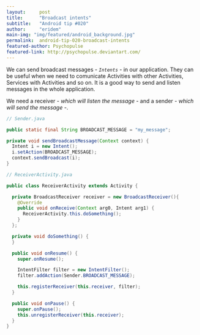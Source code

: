 ```yaml
---
layout:     post
title:      "Broadcast intents"
subtitle:   "Android tip #020"
author:     "eridem"
main-img: "img/featured/android_background.jpg"
permalink:  android-tip-020-broadcast-intents
featured-author: Psychopulse
featured-link: http://psychopulse.deviantart.com/
---
```


We can send broadcast messages *- `Intents` -* in our application. They can be useful when we need to comunicate Activities with other Activities, Services with Activities and so on. It is a good way to send and listen messages in the whole application.

We need a receiver *- which will listen the message -* and a sender *- which will send the message -*.

```java
// Sender.java

public static final String BROADCAST_MESSAGE = "my_message";

private void sendBroadcastMessage(Context context) {
  Intent i = new Intent();
  i.setAction(BROADCAST_MESSAGE);
  context.sendBroadcast(i);
}
```

```java
// ReceiverActivity.java

public class ReceiverActivity extends Activity {

  private BroadcastReceiver receiver = new BroadcastReceiver(){
    @Override
    public void onReceive(Context arg0, Intent arg1) {
      ReceiverActivity.this.doSomething();
    }
  };

  private void doSomething() {
  }

  public void onResume() {
    super.onResume();

    IntentFilter filter = new IntentFilter();
    filter.addAction(Sender.BROADCAST_MESSAGE);

    this.registerReceiver(this.receiver, filter);
  }

  public void onPause() {
    super.onPause();
    this.unregisterReceiver(this.receiver);
  }
}
```